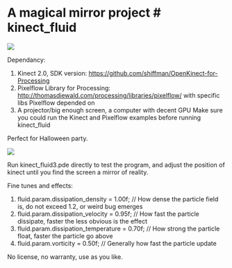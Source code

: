 # A magical mirror project # kinect_fluid

![](https://github.com/hongtaooMA/kinect_fluid3/blob/master/001.jpg)

Dependancy: 
1. Kinect 2.0, SDK version: https://github.com/shiffman/OpenKinect-for-Processing
2. Pixelflow Library for Processing: http://thomasdiewald.com/processing/libraries/pixelflow/
   with specific libs Pixelflow depended on
3. A projector/big enough screen, a computer with decent GPU
Make sure you could run the Kinect and Pixelflow examples before running kinect_fluid

Perfect for Halloween party.

![](https://github.com/hongtaooMA/kinect_fluid3/blob/master/008.jpg)

Run kinect_fluid3.pde directly to test the program, and adjust the position of kinect until you find the screen a mirror of reality.

Fine tunes and effects:
1.  fluid.param.dissipation_density     = 1.00f; // How dense the particle field is, do not exceed 1.2, or weird bug emerges
2.  fluid.param.dissipation_velocity    = 0.95f; // How fast the particle dissipate, faster the less obvious is the effect
3.  fluid.param.dissipation_temperature = 0.70f; // How strong the particle float, faster the particle go above
4.  fluid.param.vorticity               = 0.50f; // Generally how fast the particle update

No license, no warranty, use as you like.
